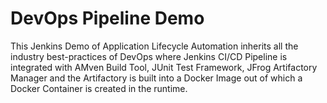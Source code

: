 # DevOps Pipeline Demo

This Jenkins Demo of Application Lifecycle Automation inherits all the industry best-practices of DevOps where Jenkins CI/CD Pipeline is integrated with AMven Build Tool, JUnit Test Framework, JFrog Artifactory Manager and the Artifactory is built into a Docker Image out of which a Docker Container is created in the runtime.
